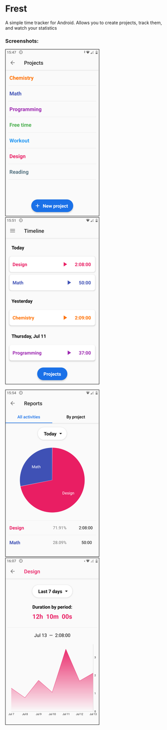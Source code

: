 # Frest
A simple time tracker for Android. Allows you to create projects, track them, and watch your statistics

### Screenshots:

![Project list](screenshots/img_projects.png "A list of all projects")
![Timeline](screenshots/img_timeline.png "Timeline list")

![Daily stats](screenshots/img_daily_reports.png "Daily reports")
![Words List](screenshots/img_project_reports.png "Reports by project")
